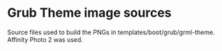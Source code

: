 Grub Theme image sources
========================

Source files used to build the PNGs in templates/boot/grub/grml-theme.
Affinity Photo 2 was used.
